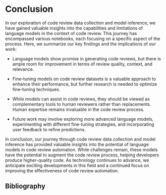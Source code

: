 # Conclusion
In our exploration of code review data collection and model inference, we have gained valuable insights into the capabilities and limitations of language models in the context of code review. This journey has encompassed various notebooks, each focusing on a specific aspect of the process. Here, we summarize our key findings and the implications of our work:

- Language models show promise in generating code reviews, but there is ample room for improvement in terms of review quality, context, and relevance.

- Fine-tuning models on code review datasets is a valuable approach to enhance their performance, but further research is needed to optimize fine-tuning techniques.

- While models can assist in code reviews, they should be viewed as complementary tools to human reviewers rather than replacements. Human expertise remains invaluable in the code review process.

- Future work may involve exploring more advanced language models, experimenting with different fine-tuning strategies, and incorporating user feedback to refine predictions.

In conclusion, our journey through code review data collection and model inference has provided valuable insights into the potential of language models in code review automation. While challenges remain, these models have the potential to augment the code review process, helping developers produce higher-quality code. As technology continues to advance, we anticipate exciting developments in this field and a continued focus on improving the effectiveness of code review automation.

## Bibliography

```{bibliography}
```
